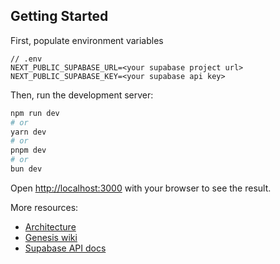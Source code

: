 ## Getting Started

First, populate environment variables

```
// .env
NEXT_PUBLIC_SUPABASE_URL=<your supabase project url>
NEXT_PUBLIC_SUPABASE_KEY=<your supabase api key>
```

Then, run the development server:

```bash
npm run dev
# or
yarn dev
# or
pnpm dev
# or
bun dev
```

Open [http://localhost:3000](http://localhost:3000) with your browser to see the result.

More resources:

- [Architecture](https://whimsical.com/frontend-arquitecture-NfUQur2e1WpvWmeH9d1mXU)
- [Genesis wiki](https://www.notion.so/tianlu/Genesis-Wiki-319c67a41c5a4b9cb5f9eadd6f04e5bb)
- [Supabase API docs](https://supabase.com/dashboard/project/kxchqnumsodkzillsjhx/api)
